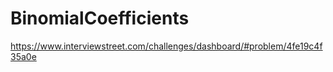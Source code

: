 BinomialCoefficients
====================

https://www.interviewstreet.com/challenges/dashboard/#problem/4fe19c4f35a0e